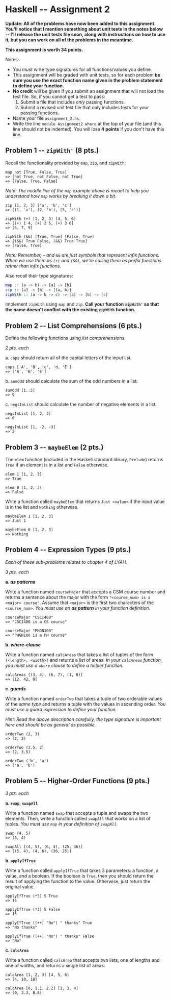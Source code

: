 Haskell -- Assignment 2
=======================

**Update: All of the problems have now been added to this assignment. You'll
notice that I mention something about unit tests in the notes below -- I'll
release the unit tests file soon, along with instructions on how to use it,
but you can work on all of the problems in the meantime.**

**This assignment is worth 34 points.**

Notes:

-   You *must* write type signatures for all functions/values you define.
-   This assignment will be graded with unit tests, so for each problem **be
    sure you use the exact function name given in the problem statement to
    define your function**.
-   **No credit** will be given if you submit an assignment that will not load
    the test file. So, if you cannot get a test to pass:
    1.  Submit a file that includes *only* passing functions.
    2.  Submit a revised unit test file that only includes tests for your
        passing functions.
-   Name your file `assignment_2.hs`.
-   Write the line `module Assignment2 where` at the top of your file (and
    this line should not be indented). You will lose **4 points** if you don't
    have this line.

Problem 1 -- `zipWith'` (8 pts.)
--------------------------------

Recall the functionality provided by `map`, `zip`, and `zipWith`:

```
map not [True, False, True]
=> [not True, not False, not True]
=> [False, True, False]
```

*Note: The middle line of the `map` example above is meant to help you
understand how `map` works by breaking it down a bit.*

```
zip [1, 2, 3] ['a', 'b', 'c']
=> [(1, 'a'), (2, 'b'), (3, 'c')]
```

```
zipWith (+) [1, 2, 3] [4, 5, 6]
=> [(+) 1 4, (+) 2 5, (+) 3 6]
=> [5, 7, 9]

zipWith (&&) [True, True] [False, True]
=> [(&&) True False, (&&) True True]
=> [False, True]
```

*Note: Remember, `+` and `&&` are just symbols that represent infix
functions. When we use them as `(+)` and `(&&)`, we're calling them as
prefix functions rather than infix functions.*

Also recall their type signatures:

```haskell
map :: (a -> b) -> [a] -> [b]
zip :: [a] -> [b] -> [(a, b)]
zipWith :: (a -> b -> c) -> [a] -> [b] -> [c]
```

Implement `zipWith` using `map` and `zip`. **Call your function `zipWith'` so
that the name doesn't conflict with the existing `zipWith` function.**

Problem 2 -- List Comprehensions (6 pts.)
-----------------------------------------

Define the following functions using *list comprehensions*.

*2 pts. each*

a.  `caps` should return all of the capital letters of the input list.

```
caps ['A', 'B', 'c', 'd, 'E']
=> ['A', 'B', 'E']
```

b.  `sumOdd` should calculate the sum of the odd numbers in a list.

```
sumOdd [1..5]
=> 9
```

c.  `negsInList` should calculate the number of negative elements in a list.

```
negsInList [1, 2, 3]
=> 0

negsInList [1, -2, -3]
=> 2
```

Problem 3 -- `maybeElem` (2 pts.)
---------------------------------

The `elem` function (included in the Haskell standard library, `Prelude`)
returns `True` if an element is in a list and `False` otherwise.

```
elem 1 [1, 2, 3]
=> True

elem 0 [1, 2, 3]
=> False
```

Write a function called `maybeElem` that returns `Just <value>` if the input
value is in the list and `Nothing` otherwise.

```
maybeElem 1 [1, 2, 3]
=> Just 1

maybeElem 0 [1, 2, 3]
=> Nothing
```

Problem 4 -- Expression Types (9 pts.)
--------------------------------------

*Each of these sub-problems relates to chapter 4 of LYAH.*

*3 pts. each*

**a. *as patterns***

Write a function named `courseMajor` that accepts a CSM course number and
returns a sentence about the major with the form
`"<course_num> is a <major> course"`. Assume that `<major>` is the first two
characters of the `<course_num>`. *You must use an **as pattern** in your
function definition.*

```
courseMajor "CSCI400"
=> "CSCI400 is a CS course"

courseMajor "PHGN100"
=> "PHGN100 is a PH course"
```

**b. *where-clause***

Write a function named `calcAreas` that takes a list of tuples of the form
`(<length>, <width>)` and returns a list of areas. *In your `calcAreas`
function, you must use a `where` clause to define a helper function.*

```
calcAreas [(3, 4), (6, 7), (1, 0)]
=> [12, 42, 0]
```

**c. *guards***

Write a function named `orderTwo` that takes a tuple of two orderable values of
the *same type* and returns a tuple with the values in ascending order. *You
must use a guard expression to define your function.*

*Hint: Read the above description carefully, the type signature is important
here and should be as general as possible.*

```
orderTwo (2, 3)
=> (2, 3)

orderTwo (3.5, 2)
=> (2, 3.5)

orderTwo ('b', 'a')
=> ('a', 'b')
```

Problem 5 -- Higher-Order Functions (9 pts.)
--------------------------------------------

*3 pts. each*

**a. `swap`, `swapAll`**

Write a function named `swap` that accepts a tuple and swaps the two elements.
Then, write a function called `swapAll` that works on a list of tuples. *You
must use `map` in your definition of `swapAll`.*

```
swap (4, 5)
=> (5, 4)

swapAll [(4, 5), (6, 4), (25, 36)]
=> [(5, 4), (4, 6), (36, 25)]
```

**b. `applyIfTrue`**

Write a function called `applyIfTrue` that takes 3 parameters: a function, a
value, and a boolean. If the boolean is `True`, then you should return the
result of applying the function to the value. Otherwise, just return the
original value.

```
applyIfTrue (*3) 5 True
=> 15

applyIfTrue (*3) 5 False
=> 15

applyIfTrue ((++) "No") " thanks" True
=> "No thanks"

applyIfTrue ((++) "No") " thanks" False
=> "No"
```

**c. `calcArea`**

Write a function called `calcArea` that accepts two lists, one of lengths and
one of widths, and returns a single list of areas.

```
calcArea [1, 2, 3] [4, 5, 6]
=> [4, 10, 18]

calcArea [0, 1.1, 2.2] [1, 3, 4]
=> [0, 3.3, 8.8]
```
